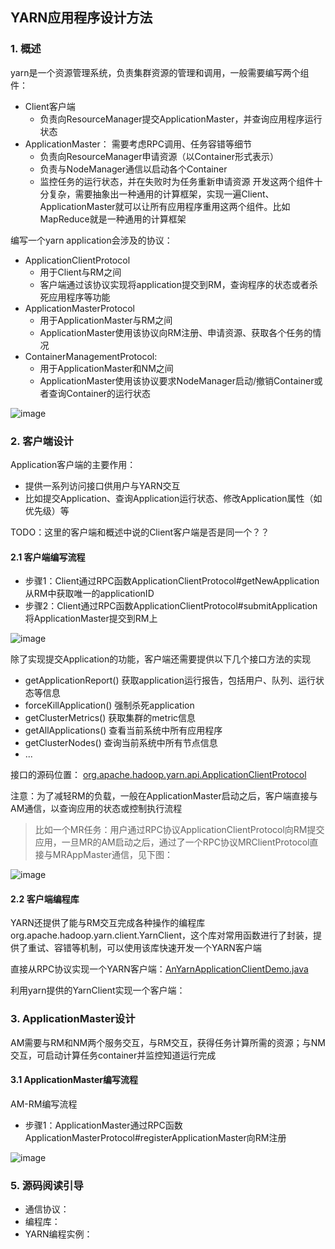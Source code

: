 ## YARN应用程序设计方法

### 1. 概述
yarn是一个资源管理系统，负责集群资源的管理和调用，一般需要编写两个组件：
- Client客户端
    - 负责向ResourceManager提交ApplicationMaster，并查询应用程序运行状态 
- ApplicationMaster： 需要考虑RPC调用、任务容错等细节
    - 负责向ResourceManager申请资源（以Container形式表示）
    - 负责与NodeManager通信以启动各个Container
    - 监控任务的运行状态，并在失败时为任务重新申请资源
开发这两个组件十分复杂，需要抽象出一种通用的计算框架，实现一遍Client、ApplicationMaster就可以让所有应用程序重用这两个组件。比如MapReduce就是一种通用的计算框架

编写一个yarn application会涉及的协议：
- ApplicationClientProtocol
    - 用于Client与RM之间
    - 客户端通过该协议实现将application提交到RM，查询程序的状态或者杀死应用程序等功能
- ApplicationMasterProtocol
    - 用于ApplicationMaster与RM之间
    - ApplicationMaster使用该协议向RM注册、申请资源、获取各个任务的情况
- ContainerManagementProtocol:
    - 用于ApplicationMaster和NM之间
    - ApplicationMaster使用该协议要求NodeManager启动/撤销Container或者查询Container的运行状态

![image](https://github.com/fancyChuan/read-the-source/blob/master/hadoop/img/应用程序设计相关的通信协议.png?raw=true)

### 2. 客户端设计
Application客户端的主要作用：
- 提供一系列访问接口供用户与YARN交互
- 比如提交Application、查询Application运行状态、修改Application属性（如优先级）等

TODO：这里的客户端和概述中说的Client客户端是否是同一个？？

#### 2.1 客户端编写流程
- 步骤1：Client通过RPC函数ApplicationClientProtocol#getNewApplication从RM中获取唯一的applicationID
- 步骤2：Client通过RPC函数ApplicationClientProtocol#submitApplication将ApplicationMaster提交到RM上

![image](https://github.com/fancyChuan/read-the-source/blob/master/hadoop/img/客户端提交应用程序.png?raw=true)

除了实现提交Application的功能，客户端还需要提供以下几个接口方法的实现
- getApplicationReport() 获取application运行报告，包括用户、队列、运行状态等信息
- forceKillApplication() 强制杀死application
- getClusterMetrics() 获取集群的metric信息
- getAllApplications() 查看当前系统中所有应用程序
- getClusterNodes() 查询当前系统中所有节点信息
- ...

接口的源码位置： [org.apache.hadoop.yarn.api.ApplicationClientProtocol](https://github.com/fancychuan/read-the-source/tree/master/hadoop-2.2.0-src/hadoop-yarn-project/hadoop-yarn/hadoop-yarn-api/src/main/java/org/apache/hadoop/yarn/api/ApplicationClientProtocol.java) 

注意：为了减轻RM的负载，一般在ApplicationMaster启动之后，客户端直接与AM通信，以查询应用的状态或控制执行流程
> 比如一个MR任务：用户通过RPC协议ApplicationClientProtocol向RM提交应用，一旦MR的AM启动之后，通过了一个RPC协议MRClientProtocol直接与MRAppMaster通信，见下图：

![image](https://github.com/fancyChuan/read-the-source/blob/master/hadoop/img/客户端获取应用信息及控制应用程序.png?raw=true)

#### 2.2 客户端编程库
YARN还提供了能与RM交互完成各种操作的编程库org.apache.hadoop.yarn.client.YarnClient，这个库对常用函数进行了封装，提供了重试、容错等机制，可以使用该库快速开发一个YARN客户端

直接从RPC协议实现一个YARN客户端：[AnYarnApplicationClientDemo.java](https://github.com/fancychuan/read-the-source/tree/master/hadoop/src/yarn/design/client/AnYarnApplicationClientDemo.java)

利用yarn提供的YarnClient实现一个客户端： 

### 3. ApplicationMaster设计
AM需要与RM和NM两个服务交互，与RM交互，获得任务计算所需的资源；与NM交互，可启动计算任务container并监控知道运行完成
#### 3.1 ApplicationMaster编写流程
AM-RM编写流程
- 步骤1：ApplicationMaster通过RPC函数ApplicationMasterProtocol#registerApplicationMaster向RM注册



![image](https://github.com/fancyChuan/read-the-source/blob/master/hadoop/img/ApplicationMaster与ResourceManager通信流程.png?raw=true)



### 5. 源码阅读引导
- 通信协议：
- 编程库：
- YARN编程实例：